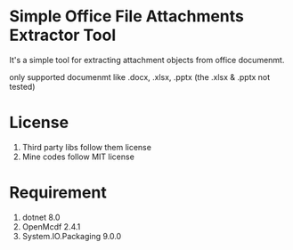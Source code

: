# Simple Office File Attachments Extractor Tool

It's a simple tool for extracting attachment objects from office documenmt.

only supported documenmt like .docx, .xlsx, .pptx (the .xlsx & .pptx not tested)

# License

1. Third party libs follow them license
1. Mine codes follow MIT license

# Requirement

1. dotnet 8.0
1. OpenMcdf 2.4.1
1. System.IO.Packaging 9.0.0

